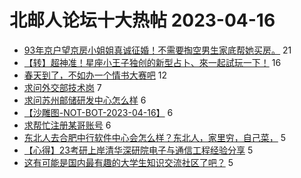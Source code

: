 # 北邮人论坛十大热帖 2023-04-16

- [93年京户望京房小姐姐真诚征婚！不需要掏空男生家底帮她买房。](https://bbs.byr.cn/article/Friends/2038839) 21
- [【转】超神准！星座小王子独创的新型占卜、來一起試玩一下！](https://bbs.byr.cn/article/Constellations/326533) 16
- [春天到了，不如办一个情书大赛吧](https://bbs.byr.cn/article/Talking/6383855) 12
- [求问外交部技术岗](https://bbs.byr.cn/article/CivilServant/48440) 7
- [求问苏州邮储研发中心怎么样](https://bbs.byr.cn/article/Job/2186649) 6
- [【沙雕图-NOT-BOT-2023-04-16】](https://bbs.byr.cn/article/Picture/3339340) 6
- [求帮忙注册某哥账号](https://bbs.byr.cn/article/GoAbroad/392098) 6
- [东北人去合肥中行软件中心会怎么样？东北人，家里穷，自己菜，](https://bbs.byr.cn/article/WorkLife/1199206) 5
- [【心得】23考研上岸清华深研院电子与通信工程经验分享](https://bbs.byr.cn/article/AimGraduate/1223774) 5
- [这有可能是国内最有趣的大学生知识交流社区了吧？](https://bbs.byr.cn/article/Entrepreneurship/28751) 5


